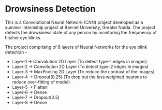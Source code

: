 # Drowsiness Detection
This is a Convolutional Neural Network (CNN) project developed as a summer interniship project at Bennet Univeristy, Greater Noida.
The project detects the drowsiness state of any person by monitoring the frequnency of his/her eye blinks.

The project comprising of 8 layers of Neural Networks for the eye blink detection -
* Layer-1 -> Convolution 2D Layer (To detect type-1 edges in images)
* Layer-2 -> Convolution 2D Layer (To detect type-2 edges in images)
* Layer-3 -> MaxPooling 2D Layer (To reduce the contrast of the images)
* Layer-4 -> Dropout(0.25) (To drop out the less weighted neurons to reduce over-fitting of model)
* Layer-5 -> Flatten
* Layer-6 -> Dense
* Layer-7 -> Dropout(0.5)
* Layer-8 -> Dense

[](good_man.gif)
